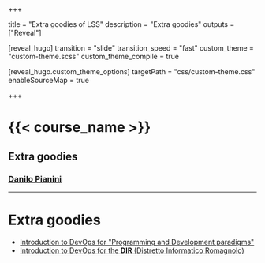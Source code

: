  
+++

title = "Extra goodies of LSS"
description = "Extra goodies"
outputs = ["Reveal"]

[reveal_hugo]
transition = "slide"
transition_speed = "fast"
custom_theme = "custom-theme.scss"
custom_theme_compile = true

[reveal_hugo.custom_theme_options]
targetPath = "css/custom-theme.css"
enableSourceMap = true

+++

# {{< course_name >}}

## Extra goodies

### [Danilo Pianini](mailto:danilo.pianini@unibo.it)

---

# Extra goodies

* [Introduction to DevOps for "Programming and Development paradigms"](pps-ci-introduction)
* [Introduction to DevOps for the **DIR** (Distretto Informatico Romagnolo)](devops-dir)

